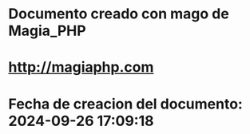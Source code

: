 # 
# Documento creado con mago de Magia_PHP 
# http://magiaphp.com 
# Fecha de creacion del documento: 2024-09-26 17:09:18 
